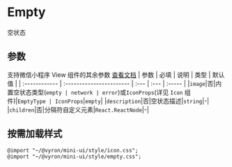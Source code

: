 # Empty

空状态

## 参数

支持微信小程序 View 组件的其余参数 [查看文档](https://developers.weixin.qq.com/miniprogram/dev/component/view.html) | 参数 | 必填 | 说明 | 类型 | 默认值 | | :------------ | :----------------------- | :--- | :--- | :----- | |`image`|否|内置空状态类型(`empty | network | error`)或`IconProps`(详见 `Icon` 组件)|`EmptyType | IconProps`|`empty`| |`description`|否|空状态描述|`string`|-| |`children`|否|分隔符自定义元素|`React.ReactNode`|-|

## 按需加载样式

```less
@import "~/@vyron/mini-ui/style/icon.css";
@import "~/@vyron/mini-ui/style/empty.css";
```
